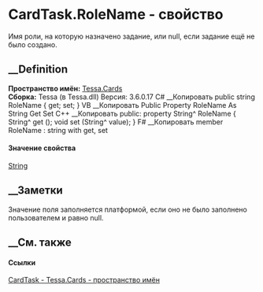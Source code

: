 # CardTask.RoleName - свойство
Имя роли, на которую назначено задание, или null, если задание ещё не было
создано.
## __Definition
 **Пространство имён:** [Tessa.Cards](N_Tessa_Cards.htm)  
 **Сборка:** Tessa (в Tessa.dll) Версия: 3.6.0.17
C# __Копировать
     public string RoleName { get; set; }
VB __Копировать
     Public Property RoleName As String
    	Get
    	Set
C++ __Копировать
     public:
    property String^ RoleName {
    	String^ get ();
    	void set (String^ value);
    }
F# __Копировать
     member RoleName : string with get, set
#### Значение свойства
[String](https://learn.microsoft.com/dotnet/api/system.string)
##  __Заметки
Значение поля заполняется платформой, если оно не было заполнено пользователем
и равно null.
## __См. также
#### Ссылки
[CardTask - ](T_Tessa_Cards_CardTask.htm)
[Tessa.Cards - пространство имён](N_Tessa_Cards.htm)
